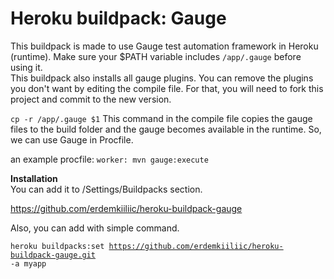 # Heroku buildpack: Gauge

This buildpack is made to use Gauge test automation framework in Heroku (runtime). Make sure your $PATH variable includes <code>/app/.gauge</code> before using it. <br>
This buildpack also installs all gauge plugins. You can remove the plugins you don't want by editing the compile file. For that, you will need to fork this project and commit to the new version.

<code>cp -r /app/.gauge $1</code>
This command in the compile file copies the gauge files to the build folder and the gauge becomes available in the runtime. So, we can use Gauge in Procfile.

an example procfile:
<code>worker: mvn gauge:execute</code>


<b>Installation</b> <br>
You can add it to /Settings/Buildpacks section.

https://github.com/erdemkiiliic/heroku-buildpack-gauge

Also, you can add with simple command.

<code>heroku buildpacks:set https://github.com/erdemkiiliic/heroku-buildpack-gauge.git -a myapp </code>
